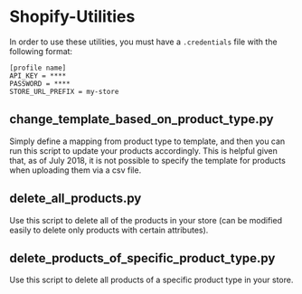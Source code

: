 # Shopify-Utilities

In order to use these utilities, you must have a `.credentials` file with the following format:

```
[profile name]
API_KEY = ****
PASSWORD = ****
STORE_URL_PREFIX = my-store
```

## change_template_based_on_product_type.py
Simply define a mapping from product type to template, and then you can run this script to update your products accordingly.  This is helpful given that, as of July 2018, it is not possible to specify the template for products when uploading them via a csv file.

## delete_all_products.py
Use this script to delete all of the products in your store (can be modified easily to delete only products with certain attributes).

## delete_products_of_specific_product_type.py
Use this script to delete all products of a specific product type in your store.
